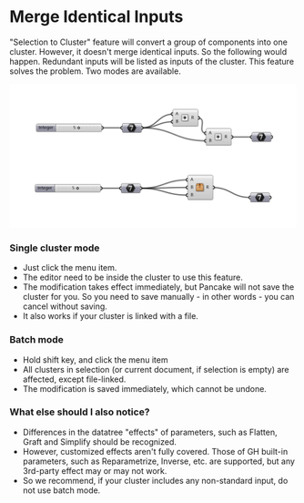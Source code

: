 # Merge Identical Inputs

"Selection to Cluster" feature will convert a group of components into one cluster. However, it doesn't merge identical inputs. So the following would happen. Redundant inputs will be listed as inputs of the cluster. This feature solves the problem. Two modes are available.

![](../../.gitbook/assets/cluster.png)

### Single cluster mode

* Just click the menu item.
* The editor need to be inside the cluster to use this feature.
* The modification takes effect immediately, but Pancake will not save the cluster for you. So you need to save manually - in other words - you can cancel without saving.
* It also works if your cluster is linked with a file.

### Batch mode

* Hold shift key, and click the menu item
* All clusters in selection \(or current document, if selection is empty\) are affected, except file-linked.
* The modification is saved immediately, which cannot be undone.

### What else should I also notice?

* Differences in the datatree "effects" of parameters, such as Flatten, Graft and Simplify should be recognized.
* However, customized effects aren't fully covered. Those of GH built-in parameters, such as Reparametrize, Inverse, etc. are supported, but any 3rd-party effect may or may not work.
* So we recommend, if your cluster includes any non-standard input, do not use batch mode.



